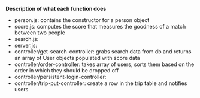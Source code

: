 **Description of what each function does**
- person.js: contains the constructor for a person object
- score.js: computes the score that measures the goodness of a match between two people
- search.js:
- server.js:
- controller/get-search-controller: grabs search data from db and returns an array of User objects populated with score data
- controller/order-controller: takes array of users, sorts them based on the order in which they should be dropped off
- controller/persistent-login-controller:
- controller/trip-put-controller: create a row in the trip table and notifies users
